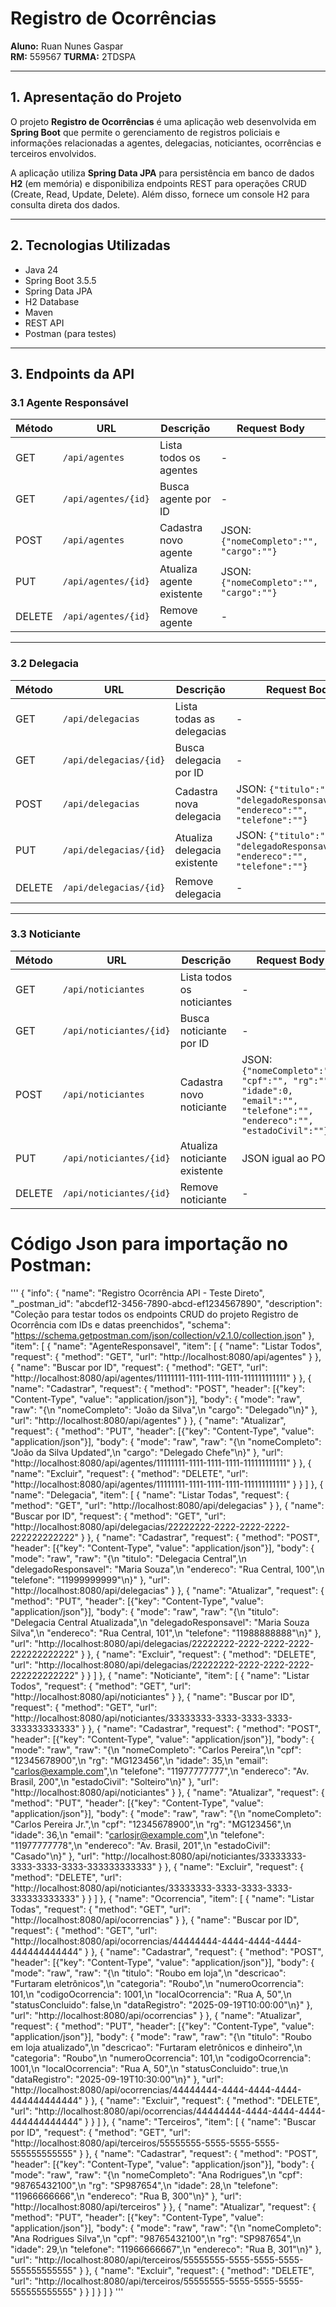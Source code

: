 # Registro de Ocorrências

**Aluno:** Ruan Nunes Gaspar  
**RM:** 559567
**TURMA:** 2TDSPA

---

## 1. Apresentação do Projeto

O projeto **Registro de Ocorrências** é uma aplicação web desenvolvida em **Spring Boot** que permite o gerenciamento de registros policiais e informações relacionadas a agentes, delegacias, noticiantes, ocorrências e terceiros envolvidos.  

A aplicação utiliza **Spring Data JPA** para persistência em banco de dados **H2** (em memória) e disponibiliza endpoints REST para operações CRUD (Create, Read, Update, Delete). Além disso, fornece um console H2 para consulta direta dos dados.

---

## 2. Tecnologias Utilizadas

- Java 24
- Spring Boot 3.5.5
- Spring Data JPA
- H2 Database
- Maven
- REST API
- Postman (para testes)

---

## 3. Endpoints da API

### 3.1 Agente Responsável

| Método | URL | Descrição | Request Body |
|--------|-----|-----------|--------------|
| GET | `/api/agentes` | Lista todos os agentes | - |
| GET | `/api/agentes/{id}` | Busca agente por ID | - |
| POST | `/api/agentes` | Cadastra novo agente | JSON: `{"nomeCompleto":"", "cargo":""}` |
| PUT | `/api/agentes/{id}` | Atualiza agente existente | JSON: `{"nomeCompleto":"", "cargo":""}` |
| DELETE | `/api/agentes/{id}` | Remove agente | - |

---

### 3.2 Delegacia

| Método | URL | Descrição | Request Body |
|--------|-----|-----------|--------------|
| GET | `/api/delegacias` | Lista todas as delegacias | - |
| GET | `/api/delegacias/{id}` | Busca delegacia por ID | - |
| POST | `/api/delegacias` | Cadastra nova delegacia | JSON: `{"titulo":"", "delegadoResponsavel":"", "endereco":"", "telefone":""}` |
| PUT | `/api/delegacias/{id}` | Atualiza delegacia existente | JSON: `{"titulo":"", "delegadoResponsavel":"", "endereco":"", "telefone":""}` |
| DELETE | `/api/delegacias/{id}` | Remove delegacia | - |

---

### 3.3 Noticiante

| Método | URL | Descrição | Request Body |
|--------|-----|-----------|--------------|
| GET | `/api/noticiantes` | Lista todos os noticiantes | - |
| GET | `/api/noticiantes/{id}` | Busca noticiante por ID | - |
| POST | `/api/noticiantes` | Cadastra novo noticiante | JSON: `{"nomeCompleto":"", "cpf":"", "rg":"", "idade":0, "email":"", "telefone":"", "endereco":"", "estadoCivil":""}` |
| PUT | `/api/noticiantes/{id}` | Atualiza noticiante existente | JSON igual ao POST |
| DELETE | `/api/noticiantes/{id}` | Remove noticiante | - |

# Código Json para importação no Postman:
'''
{
  "info": {
    "name": "Registro Ocorrência API - Teste Direto",
    "_postman_id": "abcdef12-3456-7890-abcd-ef1234567890",
    "description": "Coleção para testar todos os endpoints CRUD do projeto Registro de Ocorrência com IDs e datas preenchidos",
    "schema": "https://schema.getpostman.com/json/collection/v2.1.0/collection.json"
  },
  "item": [
    {
      "name": "AgenteResponsavel",
      "item": [
        {
          "name": "Listar Todos",
          "request": {
            "method": "GET",
            "url": "http://localhost:8080/api/agentes"
          }
        },
        {
          "name": "Buscar por ID",
          "request": {
            "method": "GET",
            "url": "http://localhost:8080/api/agentes/11111111-1111-1111-1111-111111111111"
          }
        },
        {
          "name": "Cadastrar",
          "request": {
            "method": "POST",
            "header": [{"key": "Content-Type", "value": "application/json"}],
            "body": {
              "mode": "raw",
              "raw": "{\n  \"nomeCompleto\": \"João da Silva\",\n  \"cargo\": \"Delegado\"\n}"
            },
            "url": "http://localhost:8080/api/agentes"
          }
        },
        {
          "name": "Atualizar",
          "request": {
            "method": "PUT",
            "header": [{"key": "Content-Type", "value": "application/json"}],
            "body": {
              "mode": "raw",
              "raw": "{\n  \"nomeCompleto\": \"João da Silva Updated\",\n  \"cargo\": \"Delegado Chefe\"\n}"
            },
            "url": "http://localhost:8080/api/agentes/11111111-1111-1111-1111-111111111111"
          }
        },
        {
          "name": "Excluir",
          "request": {
            "method": "DELETE",
            "url": "http://localhost:8080/api/agentes/11111111-1111-1111-1111-111111111111"
          }
        }
      ]
    },
    {
      "name": "Delegacia",
      "item": [
        {
          "name": "Listar Todas",
          "request": { "method": "GET", "url": "http://localhost:8080/api/delegacias" }
        },
        {
          "name": "Buscar por ID",
          "request": { "method": "GET", "url": "http://localhost:8080/api/delegacias/22222222-2222-2222-2222-222222222222" }
        },
        {
          "name": "Cadastrar",
          "request": {
            "method": "POST",
            "header": [{"key": "Content-Type", "value": "application/json"}],
            "body": {
              "mode": "raw",
              "raw": "{\n  \"titulo\": \"Delegacia Central\",\n  \"delegadoResponsavel\": \"Maria Souza\",\n  \"endereco\": \"Rua Central, 100\",\n  \"telefone\": \"11999999999\"\n}"
            },
            "url": "http://localhost:8080/api/delegacias"
          }
        },
        {
          "name": "Atualizar",
          "request": {
            "method": "PUT",
            "header": [{"key": "Content-Type", "value": "application/json"}],
            "body": {
              "mode": "raw",
              "raw": "{\n  \"titulo\": \"Delegacia Central Atualizada\",\n  \"delegadoResponsavel\": \"Maria Souza Silva\",\n  \"endereco\": \"Rua Central, 101\",\n  \"telefone\": \"11988888888\"\n}"
            },
            "url": "http://localhost:8080/api/delegacias/22222222-2222-2222-2222-222222222222"
          }
        },
        {
          "name": "Excluir",
          "request": {
            "method": "DELETE",
            "url": "http://localhost:8080/api/delegacias/22222222-2222-2222-2222-222222222222"
          }
        }
      ]
    },
    {
      "name": "Noticiante",
      "item": [
        {
          "name": "Listar Todos",
          "request": { "method": "GET", "url": "http://localhost:8080/api/noticiantes" }
        },
        {
          "name": "Buscar por ID",
          "request": { "method": "GET", "url": "http://localhost:8080/api/noticiantes/33333333-3333-3333-3333-333333333333" }
        },
        {
          "name": "Cadastrar",
          "request": {
            "method": "POST",
            "header": [{"key": "Content-Type", "value": "application/json"}],
            "body": {
              "mode": "raw",
              "raw": "{\n  \"nomeCompleto\": \"Carlos Pereira\",\n  \"cpf\": \"12345678900\",\n  \"rg\": \"MG123456\",\n  \"idade\": 35,\n  \"email\": \"carlos@example.com\",\n  \"telefone\": \"11977777777\",\n  \"endereco\": \"Av. Brasil, 200\",\n  \"estadoCivil\": \"Solteiro\"\n}"
            },
            "url": "http://localhost:8080/api/noticiantes"
          }
        },
        {
          "name": "Atualizar",
          "request": {
            "method": "PUT",
            "header": [{"key": "Content-Type", "value": "application/json"}],
            "body": {
              "mode": "raw",
              "raw": "{\n  \"nomeCompleto\": \"Carlos Pereira Jr.\",\n  \"cpf\": \"12345678900\",\n  \"rg\": \"MG123456\",\n  \"idade\": 36,\n  \"email\": \"carlosjr@example.com\",\n  \"telefone\": \"11977777778\",\n  \"endereco\": \"Av. Brasil, 201\",\n  \"estadoCivil\": \"Casado\"\n}"
            },
            "url": "http://localhost:8080/api/noticiantes/33333333-3333-3333-3333-333333333333"
          }
        },
        {
          "name": "Excluir",
          "request": {
            "method": "DELETE",
            "url": "http://localhost:8080/api/noticiantes/33333333-3333-3333-3333-333333333333"
          }
        }
      ]
    },
    {
      "name": "Ocorrencia",
      "item": [
        {
          "name": "Listar Todas",
          "request": { "method": "GET", "url": "http://localhost:8080/api/ocorrencias" }
        },
        {
          "name": "Buscar por ID",
          "request": { "method": "GET", "url": "http://localhost:8080/api/ocorrencias/44444444-4444-4444-4444-444444444444" }
        },
        {
          "name": "Cadastrar",
          "request": {
            "method": "POST",
            "header": [{"key": "Content-Type", "value": "application/json"}],
            "body": {
              "mode": "raw",
              "raw": "{\n  \"titulo\": \"Roubo em loja\",\n  \"descricao\": \"Furtaram eletrônicos\",\n  \"categoria\": \"Roubo\",\n  \"numeroOcorrencia\": 101,\n  \"codigoOcorrencia\": 1001,\n  \"localOcorrencia\": \"Rua A, 50\",\n  \"statusConcluido\": false,\n  \"dataRegistro\": \"2025-09-19T10:00:00\"\n}"
            },
            "url": "http://localhost:8080/api/ocorrencias"
          }
        },
        {
          "name": "Atualizar",
          "request": {
            "method": "PUT",
            "header": [{"key": "Content-Type", "value": "application/json"}],
            "body": {
              "mode": "raw",
              "raw": "{\n  \"titulo\": \"Roubo em loja atualizado\",\n  \"descricao\": \"Furtaram eletrônicos e dinheiro\",\n  \"categoria\": \"Roubo\",\n  \"numeroOcorrencia\": 101,\n  \"codigoOcorrencia\": 1001,\n  \"localOcorrencia\": \"Rua A, 50\",\n  \"statusConcluido\": true,\n  \"dataRegistro\": \"2025-09-19T10:30:00\"\n}"
            },
            "url": "http://localhost:8080/api/ocorrencias/44444444-4444-4444-4444-444444444444"
          }
        },
        {
          "name": "Excluir",
          "request": {
            "method": "DELETE",
            "url": "http://localhost:8080/api/ocorrencias/44444444-4444-4444-4444-444444444444"
          }
        }
      ]
    },
    {
      "name": "Terceiros",
      "item": [
        {
          "name": "Buscar por ID",
          "request": { "method": "GET", "url": "http://localhost:8080/api/terceiros/55555555-5555-5555-5555-555555555555" }
        },
        {
          "name": "Cadastrar",
          "request": {
            "method": "POST",
            "header": [{"key": "Content-Type", "value": "application/json"}],
            "body": {
              "mode": "raw",
              "raw": "{\n  \"nomeCompleto\": \"Ana Rodrigues\",\n  \"cpf\": \"98765432100\",\n  \"rg\": \"SP987654\",\n  \"idade\": 28,\n  \"telefone\": \"11966666666\",\n  \"endereco\": \"Rua B, 300\"\n}"
            },
            "url": "http://localhost:8080/api/terceiros"
          }
        },
        {
          "name": "Atualizar",
          "request": {
            "method": "PUT",
            "header": [{"key": "Content-Type", "value": "application/json"}],
            "body": {
              "mode": "raw",
              "raw": "{\n  \"nomeCompleto\": \"Ana Rodrigues Silva\",\n  \"cpf\": \"98765432100\",\n  \"rg\": \"SP987654\",\n  \"idade\": 29,\n  \"telefone\": \"11966666667\",\n  \"endereco\": \"Rua B, 301\"\n}"
            },
            "url": "http://localhost:8080/api/terceiros/55555555-5555-5555-5555-555555555555"
          }
        },
        {
          "name": "Excluir",
          "request": {
            "method": "DELETE",
            "url": "http://localhost:8080/api/terceiros/55555555-5555-5555-5555-555555555555"
          }
        }
      ]
    }
  ]
}
'''






